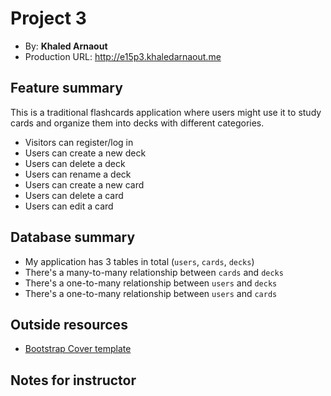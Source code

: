# Project 3
+ By: **Khaled Arnaout**
+ Production URL: <http://e15p3.khaledarnaout.me>

## Feature summary
This is a traditional flashcards application where users might use it to study cards and organize them into decks with different categories. 

+ Visitors can register/log in
+ Users can create a new deck
+ Users can delete a deck
+ Users can rename a deck
+ Users can create a new card
+ Users can delete a card
+ Users can edit a card

  
## Database summary

+ My application has 3 tables in total (`users`, `cards`, `decks`)
+ There's a many-to-many relationship between `cards` and `decks`
+ There's a one-to-many relationship between `users` and `decks`
+ There's a one-to-many relationship between `users` and `cards`

## Outside resources
+ [Bootstrap Cover template](https://getbootstrap.com/docs/4.0/examples/)

## Notes for instructor


